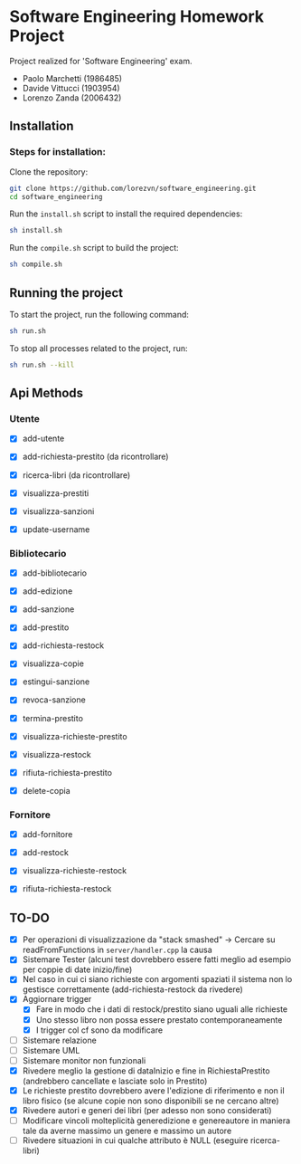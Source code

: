 # Software Engineering Homework Project

Project realized for 'Software Engineering' exam.

- Paolo Marchetti (1986485)
- Davide Vittucci (1903954)
- Lorenzo Zanda (2006432)

## Installation
### Steps for installation:

Clone the repository:
```sh
git clone https://github.com/lorezvn/software_engineering.git
cd software_engineering
```

Run the `install.sh` script to install the required dependencies:
```sh
sh install.sh
```
Run the `compile.sh` script to build the project:
```sh
sh compile.sh
```

## Running the project

To start the project, run the following command:
```sh
sh run.sh
```

To stop all processes related to the project, run:
```sh
sh run.sh --kill
```

## Api Methods


### Utente
- [x] add-utente
- [x] add-richiesta-prestito (da ricontrollare)
- [x] ricerca-libri (da ricontrollare)
- [x] visualizza-prestiti 
- [x] visualizza-sanzioni 
- [x] update-username


### Bibliotecario
- [x] add-bibliotecario
- [x] add-edizione
- [x] add-sanzione 
- [x] add-prestito
- [x] add-richiesta-restock
- [x] visualizza-copie 
- [x] estingui-sanzione
- [x] revoca-sanzione
- [x] termina-prestito
- [x] visualizza-richieste-prestito
- [x] visualizza-restock
- [x] rifiuta-richiesta-prestito
- [x] delete-copia


### Fornitore
- [x] add-fornitore
- [x] add-restock
- [x] visualizza-richieste-restock
- [x] rifiuta-richiesta-restock


## TO-DO
- [x] Per operazioni di visualizzazione da "stack smashed" -> Cercare su readFromFunctions in `server/handler.cpp` la causa
- [x] Sistemare Tester (alcuni test dovrebbero essere fatti meglio ad esempio per coppie di date inizio/fine)
- [x] Nel caso in cui ci siano richieste con argomenti spaziati il sistema non lo gestisce correttamente (add-richiesta-restock da rivedere)
- [x] Aggiornare trigger 
    * [x]  Fare in modo che i dati di restock/prestito siano uguali alle richieste
    * [x]  Uno stesso libro non possa essere prestato contemporaneamente
    * [x]  I trigger col cf sono da modificare
- [ ] Sistemare relazione
- [ ] Sistemare UML 
- [ ] Sistemare monitor non funzionali
- [x] Rivedere meglio la gestione di dataInizio e fine in RichiestaPrestito (andrebbero cancellate e lasciate solo in Prestito)
- [x] Le richieste prestito dovrebbero avere l'edizione di riferimento e non il libro fisico (se alcune copie non sono disponibili se ne cercano altre)
- [x] Rivedere autori e generi dei libri (per adesso non sono considerati)
- [ ] Modificare vincoli molteplicità generedizione e genereautore in maniera tale da averne massimo un genere e massimo un autore
- [ ] Rivedere situazioni in cui qualche attributo è NULL (eseguire ricerca-libri)
